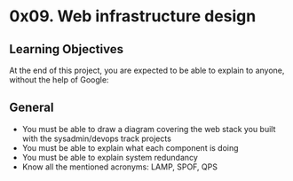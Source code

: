 # 0x09. Web infrastructure design

## Learning Objectives
At the end of this project, you are expected to be able to explain to anyone, without the help of Google:

## General
* You must be able to draw a diagram covering the web stack you built with the sysadmin/devops track projects
* You must be able to explain what each component is doing
* You must be able to explain system redundancy
* Know all the mentioned acronyms: LAMP, SPOF, QPS
